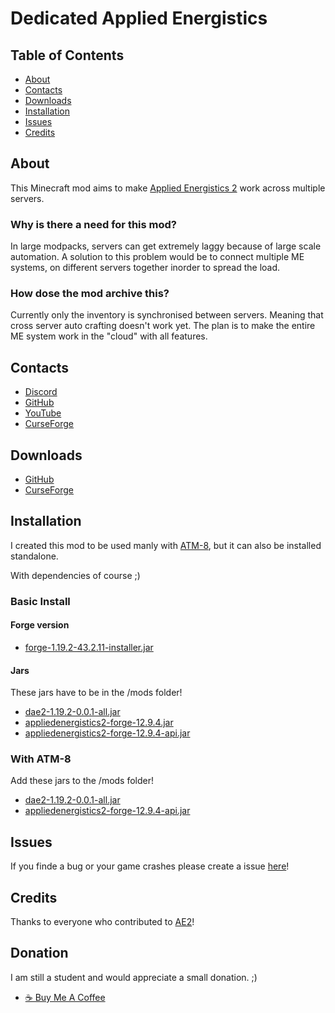 # Dedicated Applied Energistics

## Table of Contents


* [About](#about)
* [Contacts](#contacts)
* [Downloads](#downloads)
* [Installation](#installation)
* [Issues](#issues)
* [Credits](#credits)


## About

This Minecraft mod aims to make [Applied Energistics 2](https://github.com/AppliedEnergistics/Applied-Energistics-2) work across multiple servers.

### Why is there a need for this mod?
 In large modpacks, servers can get extremely laggy because of large scale automation. A solution to this problem would be to connect multiple ME systems, on different servers together inorder to spread the load.

### How dose the mod archive this?
Currently only the inventory is synchronised between servers. Meaning that cross server auto crafting doesn't work yet. The plan is to make the entire ME system work in the "cloud" with all features.


## Contacts

* [Discord](https://discordapp.com/users/283218848130531329)
* [GitHub](https://github.com/DaNussi)
* [YouTube](https://www.youtube.com/channel/UClqALJaQu-uTKzWrPuYUbkA)
* [CurseForge](https://legacy.curseforge.com/minecraft/mc-mods/dedicatedappliedenergistics)


## Downloads

* [GitHub](https://github.com/DaNussi/DedicatedAppliedEnergistics/releases)
* [CurseForge](https://legacy.curseforge.com/minecraft/mc-mods/dedicatedappliedenergistics)

## Installation
I created this mod to be used manly with [ATM-8](https://www.curseforge.com/minecraft/modpacks/all-the-mods-8), but it can also be installed standalone.

With dependencies of course ;)

### Basic Install

#### Forge version
* [forge-1.19.2-43.2.11-installer.jar](https://maven.minecraftforge.net/net/minecraftforge/forge/1.19.2-43.2.11/forge-1.19.2-43.2.11-installer.jar)

#### Jars
These jars have to be in the /mods folder!
* [dae2-1.19.2-0.0.1-all.jar](https://github.com/DaNussi/DedicatedAppliedEnergistics/releases/download/Forge-1.19.2/dae2-1.19.2-0.0.1-all.jar)
* [appliedenergistics2-forge-12.9.4.jar](https://github.com/AppliedEnergistics/Applied-Energistics-2/releases/download/forge%2Fv12.9.4/appliedenergistics2-forge-12.9.4.jar)
* [appliedenergistics2-forge-12.9.4-api.jar](https://github.com/AppliedEnergistics/Applied-Energistics-2/releases/download/forge%2Fv12.9.4/appliedenergistics2-forge-12.9.4-api.jar)

### With ATM-8

Add these jars to the /mods folder!
* [dae2-1.19.2-0.0.1-all.jar](https://github.com/DaNussi/DedicatedAppliedEnergistics/releases/download/Forge-1.19.2/dae2-1.19.2-0.0.1-all.jar)
* [appliedenergistics2-forge-12.9.4-api.jar](https://github.com/AppliedEnergistics/Applied-Energistics-2/releases/download/forge%2Fv12.9.4/appliedenergistics2-forge-12.9.4-api.jar)

## Issues

If you finde a bug or your game crashes please create a issue [here](https://github.com/DaNussi/DedicatedAppliedEnergistics/issues)!

## Credits

Thanks to everyone who contributed to [AE2](https://github.com/AppliedEnergistics/Applied-Energistics-2)!

## Donation
I am still a student and would appreciate a small donation. ;)
* [☕ Buy Me A Coffee](https://bmc.link/danussi)